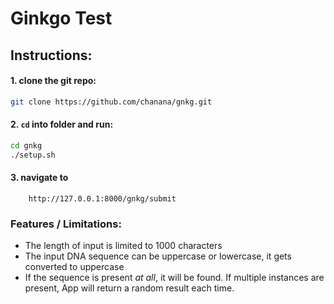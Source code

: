 # Ginkgo Test

## Instructions:

#### 1. clone the git repo:
```bash
git clone https://github.com/chanana/gnkg.git
```

#### 2. `cd` into folder and run:
```bash
cd gnkg
./setup.sh
```

#### 3. navigate to 
        http://127.0.0.1:8000/gnkg/submit


### Features / Limitations:
- The length of input is limited to 1000 characters
- The input DNA sequence can be uppercase or lowercase, it gets converted to uppercase 
- If the sequence is present _at all_, it will be found. If multiple instances are present, App will return a random result each time.